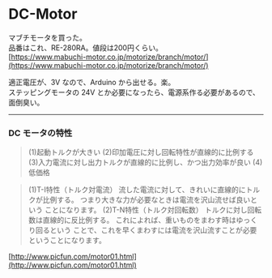 # DC-Motor  

マブチモータを買った。  
品番はこれ、RE-280RA。値段は200円くらい。  
[https://www.mabuchi-motor.co.jp/motorize/branch/motor/](https://www.mabuchi-motor.co.jp/motorize/branch/motor/)  

適正電圧が、3V なので、Arduino から出せる。楽。  
ステッピングモータの 24V とか必要になったら、電源系作る必要があるので、面倒臭い。  


---  


### DC モータの特性  

>(1)起動トルクが大きい
(2)印加電圧に対し回転特性が直線的に比例する
(3)入力電流に対し出力トルクが直線的に比例し、かつ出力効率が良い
(4)低価格

>(1)T-I特性（トルク対電流）
流した電流に対して、きれいに直線的にトルクが比例する。
つまり大きな力が必要なときは電流を沢山流せば良いという
ことになります。
(2)T-N特性（トルク対回転数）
トルクに対し回転数は直線的に反比例する。
これによれば、重いものをまわす時はゆっくり回るという
ことで、これを早くまわすには電流を沢山流すことが必要
ということになります。


[http://www.picfun.com/motor01.html](http://www.picfun.com/motor01.html)  

